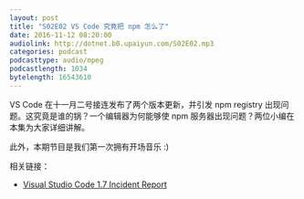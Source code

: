 ```yaml
---
layout: post
title: "S02E02 VS Code 究竟把 npm 怎么了"
date: 2016-11-12 08:20:00
audiolink: http://dotnet.b0.upaiyun.com/S02E02.mp3
categories: podcast
podcasttype: audio/mpeg
podcastlength: 1034
bytelength: 16543610
---
```


VS Code 在十一月二号接连发布了两个版本更新，并引发 npm registry 出现问题。这究竟是谁的锅？一个编辑器为何能够使 npm 服务器出现问题？两位小编在本集为大家详细讲解。

此外，本期节目是我们第一次拥有开场音乐 :)

相关链接：

* [Visual Studio Code 1.7 Incident Report](http://code.visualstudio.com/blogs/2016/11/3/rollback)

